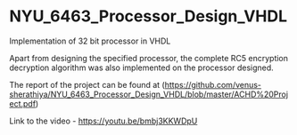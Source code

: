 # NYU_6463_Processor_Design_VHDL
Implementation of 32 bit processor in VHDL

Apart from designing the specified processor, the complete RC5 encryption decryption algorithm was also implemented on the processor designed.

The report of the project can be found at (https://github.com/venus-sherathiya/NYU_6463_Processor_Design_VHDL/blob/master/ACHD%20Project.pdf)

Link to the video - https://youtu.be/bmbj3KKWDpU
